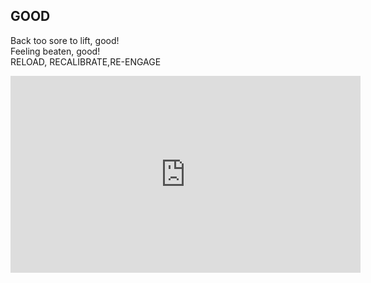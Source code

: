 ## GOOD

Back too sore to lift, good! <br>
Feeling beaten, good!<br>
RELOAD, RECALIBRATE,RE-ENGAGE<br>  
<iframe width="560" height="315" src="https://www.youtube.com/embed/IdTMDpizis8" title="YouTube video player" frameborder="0" allow="accelerometer; autoplay; clipboard-write; encrypted-media; gyroscope; picture-in-picture" allowfullscreen></iframe>
